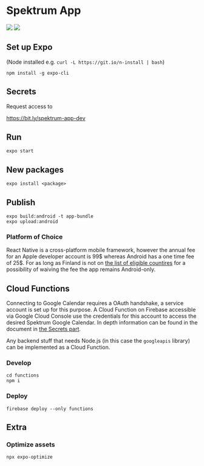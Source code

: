 
# Spektrum App

[![](https://img.shields.io/badge/Version-1.0-blue)](https://github.com/spektrumrf/app/releases)
[![](https://img.shields.io/badge/License-MIT-yellow.svg)](https://opensource.org/licenses/MIT)

## Set up Expo

(Node installed e.g. `curl -L https://git.io/n-install | bash`)

```
npm install -g expo-cli
```

## Secrets

Request access to

https://bit.ly/spektrum-app-dev

## Run

```
expo start
```

## New packages

```
expo install <package>
```

## Publish

```
expo build:android -t app-bundle
expo upload:android
```

### Platform of Choice

React Native is a cross-platform mobile framework, however the annual fee for an Apple developer account is 99$ whereas Android has a one time fee of 25$. For as long as Finland is not on [the list of eligible countires](https://developer.apple.com/support/membership-fee-waiver/) for a possibility of waiving the fee the app remains Android-only.

## Cloud Functions

Connecting to Google Calendar requires a OAuth handshake, a service account is set up for this purpose. A Cloud Function on Firebase accessible via Google Cloud Console use the credentials for this account to access the desired Spektrum Google Calendar. In depth information can be found in the document in [the Secrets part](##Secrets).

Any backend stuff that needs Node.js (in this case the `googleapis` library) can be implemented as a Cloud Function.

### Develop

```
cd functions
npm i
```

### Deploy

```
firebase deploy --only functions
```

## Extra

### Optimize assets

```
npx expo-optimize
```
